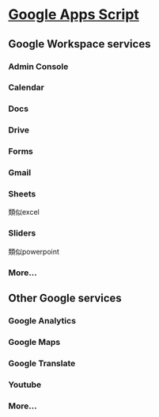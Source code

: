 # [Google Apps Script](https://developers.google.com/apps-script/reference)

## Google Workspace services

### Admin Console

### Calendar

### Docs

### Drive

### Forms

### Gmail

### Sheets

類似excel

### Sliders

類似powerpoint

### More...


## Other Google services

### Google Analytics

### Google Maps

### Google Translate

### Youtube

### More...
